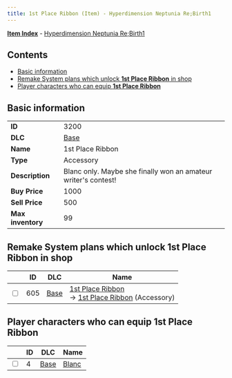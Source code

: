 ```yaml
---
title: 1st Place Ribbon (Item) - Hyperdimension Neptunia Re;Birth1
---
```


[**Item Index**](/neptunia/rb1/item/index.html) - [Hyperdimension Neptunia Re;Birth1](/neptunia/rb1)

## Contents

- [Basic information](#basic-information)
- [Remake System plans which unlock **1st Place Ribbon** in shop](#remake-system-plans-which-unlock-1st-place-ribbon-in-shop)
- [Player characters who can equip **1st Place Ribbon**](#player-characters-who-can-equip-1st-place-ribbon)

## Basic information

|   |   |
| -- | -- |
| **ID** | 3200 |
| **DLC** | [Base](/neptunia/rb1/dlc/1-base.html) |
| **Name** | 1st Place Ribbon |
| **Type** | Accessory |
| **Description** | Blanc only. Maybe she finally won an amateur writer's contest! |
| **Buy Price** | 1000 |
| **Sell Price** | 500 |
| **Max inventory** | 99 |


## Remake System plans which unlock **1st Place Ribbon** in shop

|    | ID | DLC | Name |
| -- | -- | --- | ---- |
| <input type="checkbox" id="rb1-remake-1-605" class="trackbox" /> | 605 | [Base](/neptunia/rb1/dlc/1-base.html) | [1st Place Ribbon](/neptunia/rb1/remake/1-605-1st-place-ribbon.html)<br /> → [1st Place Ribbon](/neptunia/rb1/item/1-3200-1st-place-ribbon.html) (Accessory) |


## Player characters who can equip **1st Place Ribbon**

|    | ID | DLC | Name |
| -- | -- | --- | ---- |
| <input type="checkbox" id="rb1-player-1-4" class="trackbox" /> | 4 | [Base](/neptunia/rb1/dlc/1-base.html) | [Blanc](/neptunia/rb1/player/1-4-blanc.html) |
